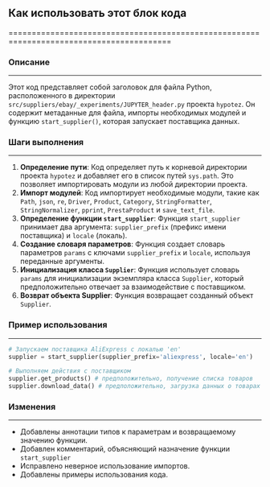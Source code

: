 ## Как использовать этот блок кода
=========================================================================================

### Описание
-------------------------
Этот код представляет собой  заголовок для файла Python, расположенного в директории `src/suppliers/ebay/_experiments/JUPYTER_header.py` проекта `hypotez`.  Он содержит метаданные для файла, импорты необходимых модулей и функцию `start_supplier()`, которая запускает поставщика данных.

### Шаги выполнения
-------------------------
1. **Определение пути**: Код определяет путь к корневой директории проекта `hypotez` и добавляет его в список путей `sys.path`. Это позволяет импортировать модули из любой директории проекта. 
2. **Импорт модулей**:  Код импортирует необходимые модули, такие как `Path`, `json`, `re`, `Driver`, `Product`, `Category`, `StringFormatter`, `StringNormalizer`, `pprint`, `PrestaProduct` и  `save_text_file`. 
3. **Определение функции `start_supplier`**: Функция `start_supplier` принимает два аргумента: `supplier_prefix` (префикс имени поставщика) и `locale` (локаль).
4. **Создание словаря параметров**:  Функция создает словарь параметров `params` с ключами `supplier_prefix` и `locale`,  используя переданные аргументы.
5. **Инициализация класса `Supplier`**:  Функция использует словарь `params` для инициализации экземпляра класса `Supplier`, который  предположительно отвечает за взаимодействие с поставщиком.
6. **Возврат объекта Supplier**: Функция возвращает созданный объект `Supplier`.

### Пример использования
-------------------------
```python
# Запускаем поставщика AliExpress с локалью 'en'
supplier = start_supplier(supplier_prefix='aliexpress', locale='en')

# Выполняем действия с поставщиком
supplier.get_products() # предположительно, получение списка товаров
supplier.download_data() # предположительно, загрузка данных о товарах
```

### Изменения
-------------------------
- Добавлены  аннотации типов к параметрам и возвращаемому значению функции. 
- Добавлен  комментарий,  объясняющий  назначение  функции  `start_supplier` 
-  Исправлено  неверное  использование  импортов.
- Добавлены  примеры  использования  кода.